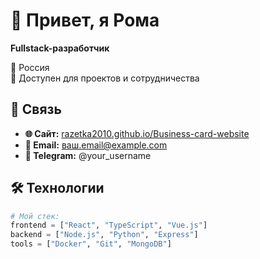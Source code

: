 # 👋 Привет, я Рома

**Fullstack-разработчик**

📍 Россия  
💼 Доступен для проектов и сотрудничества

## 🔗 Связь
- **🌐 Сайт:** [razetka2010.github.io/Business-card-website](https://razetka2010.github.io/Business-card-website/)
- **📧 Email:** ваш.email@example.com
- **📱 Telegram:** @your_username

## 🛠 Технологии
```python
# Мой стек:
frontend = ["React", "TypeScript", "Vue.js"]
backend = ["Node.js", "Python", "Express"]
tools = ["Docker", "Git", "MongoDB"]
